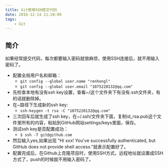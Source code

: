 ```yaml
---
title: Git使用SSH提交代码
date: 2016-12-14 21:28:09
tags:
    - Git
---
```



## 简介

如果经常提交代码，每次都要输入密码就很麻烦，使用SSH连接后，就不用输入密码了。


- 配置全局用户名和邮箱：
	- `git config --global user.name "renhongl"`
	- `git config --global user.email "1075220132@qq.com"`
- 先检查本地有没有ssh key设置，查看~/这个文件夹下有没有.ssh文件夹，有的话就删除掉。
- 在~路径下生成新的ssh key:
	- `ssh-keygen -t rsa -C "1075220132@qq.com"`
- 三次回车后就生成了ssh key，在~/.ssh/文件夹下面，复制id_rsa.pub这个文件里所有的内容，粘贴到GitHub网站settings/keys里面，保存。
- 测试ssh key是否配置成功：
	- `$ ssh -T git@github.com`
- 然后输入yes,如果出现 "Hi xxx! You've successfully authenticated, but GitHub does not provide shell access."就表示配置好了。
- 配置完成后，在Github上克隆项目时，使用SSH方式，远程地址就设置成SSH方式了，push的时候就不用输入密码了。